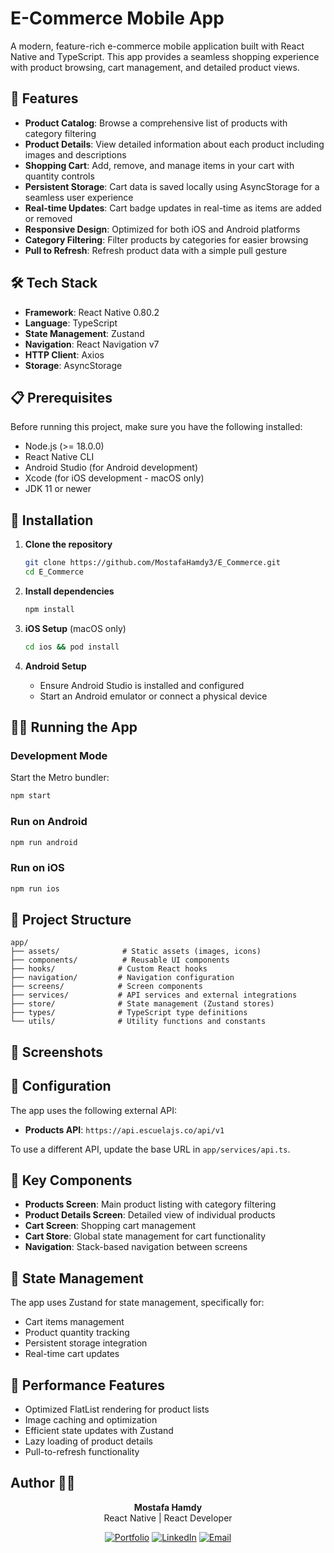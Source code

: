 # E-Commerce Mobile App

A modern, feature-rich e-commerce mobile application built with React Native and TypeScript. This app provides a seamless shopping experience with product browsing, cart management, and detailed product views.

## 📱 Features

- **Product Catalog**: Browse a comprehensive list of products with category filtering
- **Product Details**: View detailed information about each product including images and descriptions
- **Shopping Cart**: Add, remove, and manage items in your cart with quantity controls
- **Persistent Storage**: Cart data is saved locally using AsyncStorage for a seamless user experience
- **Real-time Updates**: Cart badge updates in real-time as items are added or removed
- **Responsive Design**: Optimized for both iOS and Android platforms
- **Category Filtering**: Filter products by categories for easier browsing
- **Pull to Refresh**: Refresh product data with a simple pull gesture

## 🛠 Tech Stack

- **Framework**: React Native 0.80.2
- **Language**: TypeScript
- **State Management**: Zustand
- **Navigation**: React Navigation v7
- **HTTP Client**: Axios
- **Storage**: AsyncStorage

## 📋 Prerequisites

Before running this project, make sure you have the following installed:

- Node.js (>= 18.0.0)
- React Native CLI
- Android Studio (for Android development)
- Xcode (for iOS development - macOS only)
- JDK 11 or newer

## 🚀 Installation

1. **Clone the repository**
   ```bash
   git clone https://github.com/MostafaHamdy3/E_Commerce.git
   cd E_Commerce
   ```

2. **Install dependencies**
   ```bash
   npm install
   ```

3. **iOS Setup** (macOS only)
   ```bash
   cd ios && pod install
   ```

4. **Android Setup**
   - Ensure Android Studio is installed and configured
   - Start an Android emulator or connect a physical device

## 🏃‍♂️ Running the App

### Development Mode

Start the Metro bundler:
```bash
npm start
```

### Run on Android
```bash
npm run android
```

### Run on iOS
```bash
npm run ios
```

## 📁 Project Structure

```
app/
├── assets/              # Static assets (images, icons)
├── components/          # Reusable UI components
├── hooks/              # Custom React hooks
├── navigation/         # Navigation configuration
├── screens/            # Screen components
├── services/           # API services and external integrations
├── store/              # State management (Zustand stores)
├── types/              # TypeScript type definitions
└── utils/              # Utility functions and constants
```

## 📱 Screenshots

<!-- Add screenshots of your app here -->

## 🔧 Configuration

The app uses the following external API:
- **Products API**: `https://api.escuelajs.co/api/v1`

To use a different API, update the base URL in `app/services/api.ts`.

## 🌟 Key Components

- **Products Screen**: Main product listing with category filtering
- **Product Details Screen**: Detailed view of individual products
- **Cart Screen**: Shopping cart management
- **Cart Store**: Global state management for cart functionality
- **Navigation**: Stack-based navigation between screens

## 🔄 State Management

The app uses Zustand for state management, specifically for:
- Cart items management
- Product quantity tracking
- Persistent storage integration
- Real-time cart updates

## 🚀 Performance Features

- Optimized FlatList rendering for product lists
- Image caching and optimization
- Efficient state updates with Zustand
- Lazy loading of product details
- Pull-to-refresh functionality

## Author 👨‍💻

<div align="center">

**Mostafa Hamdy**  
React Native | React Developer

[![Portfolio](https://img.shields.io/badge/🌐_Portfolio-000000?style=for-the-badge&logo=vercel&logoColor=white)](https://mostafa7amdy.netlify.app/)
[![LinkedIn](https://img.shields.io/badge/🔗_LinkedIn-0077B5?style=for-the-badge&logo=linkedin&logoColor=white)](https://www.linkedin.com/in/mostafa-7amdy/)
[![Email](https://img.shields.io/badge/📧_Email-D14836?style=for-the-badge&logo=gmail&logoColor=white)](mailto:mostafa44hamdy@gmail.com)

</div>
